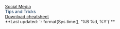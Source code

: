 <link rel="shortcut icon" href="css/images/ITN_favicon.ico " />
 <!--- go to https://favicon.io/favicon-converter/ to upload an image to make a new favicon.io. You will need to replace the current favicon.io image with the one in the downloaded directory from the website. The current image is in the resources/images/ directory --->

<div class = "header_box">
<u>Social Media</u><br><span style = "color:#14395f;"> Tips and Tricks </span>
</div>

 <div class = "png_button"><a href="https://raw.githubusercontent.com/jhudsl/cheatsheets/refs/heads/main/pngs/social_media.png">Download cheatsheet</a></div>

 <div class = "time">**Last updated: `r format(Sys.time(), '%B %d, %Y')`** </div>
